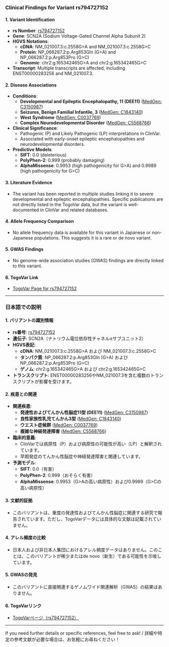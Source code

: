 ### Clinical Findings for Variant rs794727152

#### 1. **Variant Identification**
- **rs Number**: [rs794727152](https://identifiers.org/dbsnp/rs794727152)
- **Gene**: SCN2A (Sodium Voltage-Gated Channel Alpha Subunit 2)
- **HGVS Notations**:
  - **cDNA**: NM_021007.3:c.2558G>A and NM_021007.3:c.2558G>C
  - **Protein**: NP_066287.2:p.Arg853Gln (G>A) and NP_066287.2:p.Arg853Pro (G>C)
  - **Genomic**: chr2:g.165342465G>A and chr2:g.165342465G>C
- **Transcript**: Multiple transcripts are affected, including ENST00000283256 and NM_021007.3.

#### 2. **Disease Associations**
- **Conditions**:
  - **Developmental and Epileptic Encephalopathy, 11 (DEE11)** ([MedGen: C3150987](https://www.ncbi.nlm.nih.gov/medgen/C3150987))
  - **Seizures, Benign Familial Infantile, 3** ([MedGen: C1843140](https://www.ncbi.nlm.nih.gov/medgen/C1843140))
  - **West Syndrome** ([MedGen: C0037769](https://www.ncbi.nlm.nih.gov/medgen/C0037769))
  - **Complex Neurodevelopmental Disorder** ([MedGen: C5568766](https://www.ncbi.nlm.nih.gov/medgen/C5568766))
- **Clinical Significance**:
  - Pathogenic (P) and Likely Pathogenic (LP) interpretations in ClinVar.
  - Associated with early-onset epileptic encephalopathies and neurodevelopmental disorders.
- **Predictive Models**:
  - **SIFT**: 0.0 (deleterious)
  - **PolyPhen-2**: 0.999 (probably damaging)
  - **AlphaMissense**: 0.9953 (high pathogenicity for G>A) and 0.9989 (high pathogenicity for G>C)

#### 3. **Literature Evidence**
- The variant has been reported in multiple studies linking it to severe developmental and epileptic encephalopathies. Specific publications are not directly listed in the TogoVar data, but the variant is well-documented in ClinVar and related databases.

#### 4. **Allele Frequency Comparison**
- No allele frequency data is available for this variant in Japanese or non-Japanese populations. This suggests it is a rare or de novo variant.

#### 5. **GWAS Findings**
- No genome-wide association studies (GWAS) findings are directly linked to this variant.

#### 6. **TogoVar Link**
- [TogoVar Page for rs794727152](https://togovar.org/variant/tgv417503265)

---

### 日本語での説明

#### 1. **バリアントの識別情報**
- **rs番号**: [rs794727152](https://identifiers.org/dbsnp/rs794727152)
- **遺伝子**: SCN2A（ナトリウム電位依存性チャネルαサブユニット2）
- **HGVS表記**:
  - **cDNA**: NM_021007.3:c.2558G>A および NM_021007.3:c.2558G>C
  - **タンパク質**: NP_066287.2:p.Arg853Gln (G>A) および NP_066287.2:p.Arg853Pro (G>C)
  - **ゲノム**: chr2:g.165342465G>A および chr2:g.165342465G>C
- **トランスクリプト**: ENST00000283256やNM_021007.3を含む複数のトランスクリプトが影響を受けます。

#### 2. **疾患との関連**
- **関連疾患**:
  - **発達性およびてんかん性脳症11型 (DEE11)** ([MedGen: C3150987](https://www.ncbi.nlm.nih.gov/medgen/C3150987))
  - **良性家族性乳児てんかん3型** ([MedGen: C1843140](https://www.ncbi.nlm.nih.gov/medgen/C1843140))
  - **ウエスト症候群** ([MedGen: C0037769](https://www.ncbi.nlm.nih.gov/medgen/C0037769))
  - **複雑な神経発達障害** ([MedGen: C5568766](https://www.ncbi.nlm.nih.gov/medgen/C5568766))
- **臨床的意義**:
  - ClinVarでは病原性（P）および病原性の可能性が高い（LP）と解釈されています。
  - 早期発症のてんかん性脳症や神経発達障害と関連しています。
- **予測モデル**:
  - **SIFT**: 0.0（有害）
  - **PolyPhen-2**: 0.999（おそらく有害）
  - **AlphaMissense**: 0.9953（G>Aの高い病原性）および0.9989（G>Cの高い病原性）

#### 3. **文献的証拠**
- このバリアントは、重度の発達性およびてんかん性脳症に関連する研究で報告されています。ただし、TogoVarデータには具体的な文献は記載されていません。

#### 4. **アレル頻度の比較**
- 日本人および非日本人集団におけるアレル頻度データはありません。このことは、このバリアントが稀少またはde novo（新生）である可能性を示唆しています。

#### 5. **GWASの発見**
- このバリアントに直接関連するゲノムワイド関連解析（GWAS）の結果はありません。

#### 6. **TogoVarリンク**
- [TogoVarページ（rs794727152）](https://togovar.org/variant/tgv417503265)

---

If you need further details or specific references, feel free to ask! / 詳細や特定の参考文献が必要な場合は、お気軽にお尋ねください！